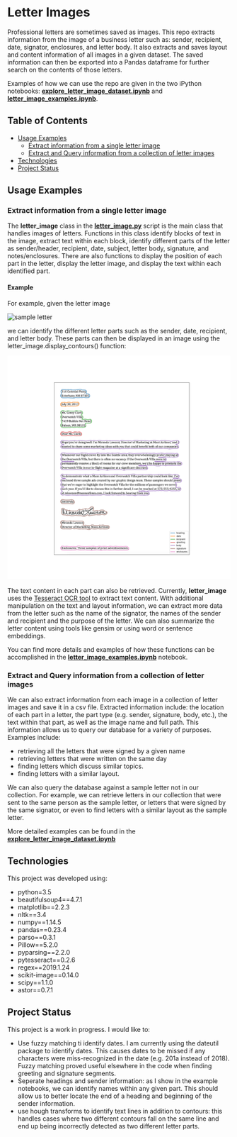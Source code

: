 # Letter Images
Professional letters are sometimes saved as images. This repo extracts information from the image of a business letter such as: sender, recipient, date, signator, enclosures, and letter body. It also extracts and saves layout and content information of all images in a given dataset. The saved information can then be exported into a Pandas dataframe for further search on the contents of those letters.

Examples of how we can use the repo are given in the two iPython notebooks: __[explore_letter_image_dataset.ipynb](https://github.com/ReemHal/letter_images/blob/master/explore_letter_image_dataset.ipynb)__ and __[letter_image_examples.ipynb](https://github.com/ReemHal/letter_images/blob/master/letter_image_examples.ipynb)__.

## Table of Contents

  - [Usage Examples](#usage)
    - [Extract information from a single letter image](#extract)
    - [Extract and Query information from a collection of letter images](#collection)
  - [Technologies](#tech)
  - [Project Status](#proj)

  
<a name="usage"><a/>
## Usage Examples

<a name="extract"><a/>
### Extract information from a single letter image

The __letter_image__ class in the __[letter_image.py](https://github.com/ReemHal/letter_images/blob/master/letter_image.py)__ script is the main class that handles images of letters. Functions in this class identify blocks of text in the image, extract text within each block, identify different parts of the letter as sender/header, recipient, date, subject, letter body, signature, and notes/enclosures. There are also functions to display the position of each part in the letter, display the letter image, and display the text within each identified part.

#### Example

For example, given the letter image 

![sample letter](https://media.gcflearnfree.org/content/596f931e8444e81d1ca6cdfd_07_19_2017/businessletter_image2d.jpg)


we can identify the different letter parts such as the sender, date, recipient, and letter body. These parts can then be displayed in an image using the letter_image.display_contours() function:

![letter content](https://github.com/ReemHal/letter_images/blob/master/contours_letter_100.png)

The text content in each part can also be retrieved. Currently, __letter_image__ uses the [Tesseract OCR tool](https://pypi.org/project/pytesseract/) to extract text content. With additional manipulation on the text and layout information, we can extract more data from the letter such as the name of the signator, the names of the sender and recipient and the purpose of the letter. We can also summarize the letter content using tools like gensim or using word or sentence embeddings. 

You can find more details and examples of how these functions can be accomplished in the __[letter_image_examples.ipynb](https://github.com/ReemHal/letter_images/blob/master/letter_image_examples.ipynb)__ notebook.

<a name="collection"><a/>
### Extract and Query information from a collection of letter images

We can also extract information from each image in a collection of letter images and save it in a csv file. Extracted information include: the location of each part in a letter, the part type (e.g. sender, signature, body, etc.), the text within that part, as well as the image name and full path. This information allows us to query our database for a variety of purposes. Examples include:
  - retrieving all the letters that were signed by a given name
  - retrieving letters that were written on the same day
  - finding letters which discuss similar topics.
  - finding letters with a similar layout.
  
We can also query the database against a sample letter not in our collection. For example, we can retrieve letters in our collection that were sent to the same person as the sample letter, or letters that were signed by the same signator, or even to find letters with a similar layout as the sample letter.

More detailed examples can be found in the __[explore_letter_image_dataset.ipynb](https://github.com/ReemHal/letter_images/blob/master/explore_letter_image_dataset.ipynb)__

<a name="tech"><a/>
## Technologies

This project was developed using:

  - python=3.5
  - beautifulsoup4==4.7.1
  - matplotlib==2.2.3
  - nltk==3.4
  - numpy==1.14.5
  - pandas==0.23.4
  - parso==0.3.1
  - Pillow==5.2.0
  - pyparsing==2.2.0
  - pytesseract==0.2.6
  - regex==2019.1.24
  - scikit-image==0.14.0
  - scipy==1.1.0
  - astor==0.7.1

<a name="proj"><a/>
## Project Status

This project is a work in progress. I would like to:
  - Use fuzzy matching ti identify dates. I am currently using the dateutil package to identify dates. This causes dates to be missed if any characters were miss-recognized in the date (e.g. 201a instead of 2018). Fuzzy matching proved useful elsewhere in the code when finding greeting and signature segments.
  - Seperate headings and sender information: as I show in the example notebooks, we can identify names within any given part. This should allow us to better locate the end of a heading and beginning of the sender information.
  - use hough transforms to identify text lines in addition to contours: this handles cases where two different contours fall on the same line and end up being incorrectly detected as two different letter parts.
  
  
